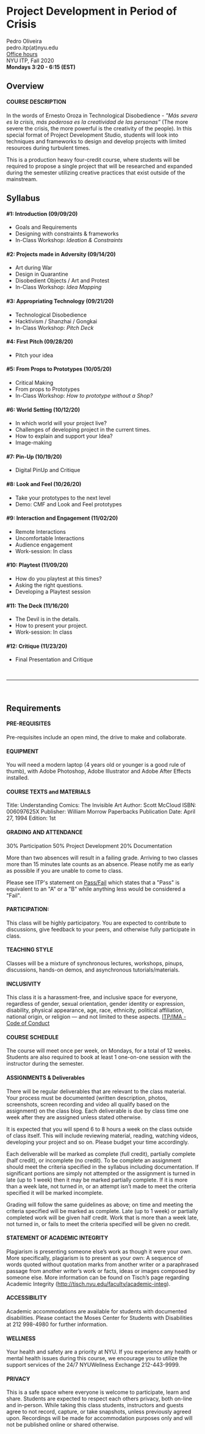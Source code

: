 # Project Development in Period of Crisis


Pedro Oliveira   
pedro.itp(at)nyu.edu   
[Office hours](https://itp.nyu.edu/help/in-person-help/office-hours/)   
NYU ITP, Fall 2020   
**Mondays 3:20 - 6:15 (EST)**


## Overview

#### COURSE DESCRIPTION
In the words of Ernesto Oroza in Technological Disobedience - _"Más severa es la crisis, más poderosa es la creatividad de las personas”_ (The more severe the crisis, the more powerful is the creativity of the people).
In this special format of Project Development Studio, students will look into techniques and frameworks to design and develop projects with limited resources during turbulent times.

This is a production heavy four-credit course, where students will be required to propose a single project that will be researched and expanded during the semester utilizing creative practices that exist outside of the mainstream.



## Syllabus

#### #1: Introduction (09/09/20)
- Goals and Requirements
- Designing with constraints & frameworks
- In-Class Workshop: *Ideation & Constraints*

#### #2: Projects made in Adversity (09/14/20)
- Art during War
- Design in Quarantine
- Disobedient Objects / Art and Protest
- In-Class Workshop: *Idea Mapping*

#### #3: Appropriating Technology (09/21/20)
- Technological Disobedience
- Hacktivism / Shanzhai / Gongkai
- In-Class Workshop: *Pitch Deck*


#### #4: First Pitch (09/28/20)
- Pitch your idea

#### #5: From Props to Prototypes (10/05/20)
- Critical Making
- From props to Prototypes
- In-Class Workshop: *How to prototype without a Shop?*

#### #6: World Setting (10/12/20)
- In which world will your project live?
- Challenges of developing project in the current times.
- How to explain and support your Idea?
- Image-making

#### #7: Pin-Up (10/19/20)
- Digital PinUp and Critique

#### #8: Look and Feel (10/26/20)
- Take your prototypes to the next level
- Demo: CMF and Look and Feel prototypes

#### #9: Interaction and Engagement (11/02/20)
- Remote Interactions
- Uncomfortable Interactions
- Audience engagement
- Work-session: In class

#### #10: Playtest (11/09/20)
- How do you playtest at this times?
- Asking the right questions.
- Developing a Playtest session

#### #11: The Deck (11/16/20)
- The Devil is in the details.
- How to present your project.
- Work-session: In class

#### #12: Critique (11/23/20)
- Final Presentation and Critique

<br>

---

<br>

## Requirements

#### PRE-REQUISITES
Pre-requisites include an open mind, the drive to make and collaborate.

#### EQUIPMENT
You will need a modern laptop (4 years old or younger is a good rule of thumb), with Adobe Photoshop, Adobe Illustrator and Adobe After Effects installed.

#### COURSE TEXTS and MATERIALS

Title: Understanding Comics: The Invisible Art
Author: Scott McCloud
ISBN: 006097625X
Publisher: William Morrow Paperbacks
Publication Date: April 27, 1994
Edition: 1st


#### GRADING AND ATTENDANCE

30% Participation
50% Project Development
20% Documentation


More than two absences will result in a failing grade. Arriving to two classes more than 15 minutes late counts as an absence. Please notify me as early as possible if you are unable to come to class.

Please see ITP's statement on [Pass/Fail](http://help.itp.nyu.edu/academic-policies/pass-fail) which states that a "Pass" is equivalent to an "A" or a "B" while anything less would be considered a "Fail".

#### PARTICIPATION:
This class will be highly participatory. You are expected to contribute to discussions, give feedback to your peers, and otherwise fully participate in class.

#### TEACHING STYLE
Classes will be a mixture of synchronous lectures, workshops, pinups, discussions, hands-on demos, and asynchronous tutorials/materials.

#### INCLUSIVITY
This class it is a harassment-free, and inclusive space for everyone, regardless of gender, sexual orientation, gender identity or expression, disability, physical appearance, age, race, ethnicity, political affiliation, national origin, or religion — and not limited to these aspects. [ITP/IMA - Code of Conduct](https://github.com/ITPNYU/ITP-IMA-Code-of-Conduct)

#### COURSE SCHEDULE
The course will meet once per week, on Mondays, for a total of 12 weeks. Students are also required to book at least 1 one-on-one session with the instructor during the semester.

#### ASSIGNMENTS & Deliverables
There will be regular deliverables that are relevant to the class material. Your process must be documented (written description, photos, screenshots, screen recording and video all qualify based on the assignment) on the class blog. Each deliverable is due by class time one week after they are assigned unless stated otherwise.

It is expected that you will spend 6 to 8 hours a week on the class outside of class itself. This will include reviewing material, reading, watching videos, developing your project and so on. Please budget your time accordingly.

Each deliverable will be marked as complete (full credit), partially complete (half credit), or incomplete (no credit). To be complete an assignment should meet the criteria specified in the syllabus including documentation. If significant portions are simply not attempted or the assignment is turned in late (up to 1 week) then it may be marked partially complete. If it is more than a week late, not turned in, or an attempt isn’t made to meet the criteria specified it will be marked incomplete.

Grading will follow the same guidelines as above; on time and meeting the criteria specified will be marked as complete. Late (up to 1 week) or partially completed work will be given half credit. Work that is more than a week late, not turned in, or fails to meet the criteria specified will be given no credit.

#### STATEMENT OF ACADEMIC INTEGRITY
Plagiarism is presenting someone else’s work as though it were your own. More specifically, plagiarism is to present as your own: A sequence of words quoted without quotation marks from another writer or a paraphrased passage from another writer’s work or facts, ideas or images composed by someone else.  More information can be found on Tisch’s page regarding Academic Integrity (http://tisch.nyu.edu/faculty/academic-integ).

#### ACCESSIBILITY
Academic accommodations are available for students with documented disabilities. Please contact the Moses Center for Students with Disabilities at 212 998-4980 for further information.

#### WELLNESS
Your health and safety are a priority at NYU.  If you experience any health or mental health issues during this course, we encourage you to utilize the support services of the 24/7  NYUWellness Exchange 212-443-9999.

#### PRIVACY
This is a safe space where everyone is welcome to participate, learn and share. Students are expected to respect each others privacy, both on-line and in-person. While taking this class students, instructors and guests agree to not record, capture, or take snapshots, unless previously agreed upon.
Recordings will be made for accommodation purposes only and will not be published online or shared otherwise.
